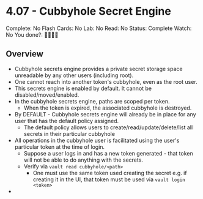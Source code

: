 # 4.07 - Cubbyhole Secret Engine

Complete: No
Flash Cards: No
Lab: No
Read: No
Status: Complete
Watch: No
You done?: 🌚🌚🌚🌚

## Overview

- Cubbyhole secrets engine provides a private secret storage space unreadable by any other users (including root).
- One cannot reach into another token's cubbyhole, even as the root user.
- This secrets engine is enabled by default. It cannot be disabled/moved/enabled.
- In the cubbyhole secrets engine, paths are scoped per token.
    - When the token is expired, the associated cubbyhole is destroyed.
- By DEFAULT - Cubbyhole secrets engine will already be in place for any user that has the default policy assigned.
    - The default policy allows users to create/read/update/delete/list all secrets in their particular cubbyhole
- All operations in the cubbyhole user is facilitated using the user's particular token at the time of login.
    - Suppose a user logs in and has a new token generated - that token will not be able to do anything with the secrets.
    - Verify via `vault read cubbyhole/<path>`
        - One must use the same token used creating the secret e.g. if creating it in the UI, that token must be used via `vault login <token>`
-